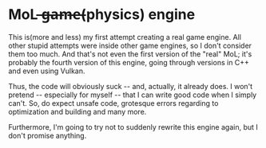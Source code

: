 # MoL  ̶g̶a̶m̶e̶(physics) engine

This is(more and less) my first attempt creating a real game engine. All other stupid attempts were inside other game engines, so I don't consider them too much. And that's not even the first version of the "real" MoL; it's probably the fourth version of this engine, going through versions in C++ and even using Vulkan.

Thus, the code will obviously suck -- and, actually, it already does. I won't pretend -- especially for myself -- that I can write good code when I simply can't. So, do expect unsafe code, grotesque errors regarding to optimization and building and many more.

Furthermore, I'm going to try not to suddenly rewrite this engine again, but I don't promise anything.
